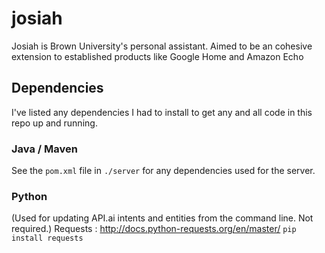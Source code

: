 # josiah
Josiah is Brown University's personal assistant. Aimed to be an cohesive extension to established products like Google Home and Amazon Echo


## Dependencies
I've listed any dependencies I had to install to get any and all code in this repo up and running.

### Java / Maven
See the `pom.xml` file in `./server` for any dependencies used for the server.

### Python
(Used for updating API.ai intents and entities from the command line. Not required.)
Requests : http://docs.python-requests.org/en/master/
`pip install requests`
